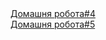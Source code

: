 <html>
	<head>
		<meta charset="UTF-8">
	</head>
	<body>
	<a href="index4.html">Домашня робота#4</a><br>
        <a href="Index5.html">Домашня робота#5</a><br>

	
</html>
